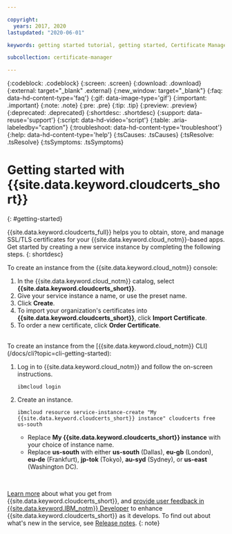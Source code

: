 ```yaml
---

copyright:
  years: 2017, 2020
lastupdated: "2020-06-01"

keywords: getting started tutorial, getting started, Certificate Manager, certificates, ssl, tls, import certificate, tutorial, order certificate, cert

subcollection: certificate-manager

---
```


{:codeblock: .codeblock}
{:screen: .screen}
{:download: .download}
{:external: target="_blank" .external}
{:new_window: target="_blank"}
{:faq: data-hd-content-type='faq'}
{:gif: data-image-type='gif'}
{:important: .important}
{:note: .note}
{:pre: .pre}
{:tip: .tip}
{:preview: .preview}
{:deprecated: .deprecated}
{:shortdesc: .shortdesc}
{:support: data-reuse='support'}
{:script: data-hd-video='script'}
{:table: .aria-labeledby="caption"}
{:troubleshoot: data-hd-content-type='troubleshoot'}
{:help: data-hd-content-type='help'}
{:tsCauses: .tsCauses}
{:tsResolve: .tsResolve}
{:tsSymptoms: .tsSymptoms}



# Getting started with {{site.data.keyword.cloudcerts_short}}
{: #getting-started}

{{site.data.keyword.cloudcerts_full}} helps you to obtain, store, and manage SSL/TLS certificates for your {{site.data.keyword.cloud_notm}}-based apps. Get started by creating a new service instance by completing the following steps.
{: shortdesc}

To create an instance from the {{site.data.keyword.cloud_notm}} console:

1.	In the {{site.data.keyword.cloud_notm}} catalog, select **{{site.data.keyword.cloudcerts_short}}**.
2.	Give your service instance a name, or use the preset name.
3.	Click **Create**.
4.	To import your organization's certificates into **{{site.data.keyword.cloudcerts_short}}**, click **Import Certificate**.
5.	To order a new certificate, click **Order Certificate**.

<br/>
To create an instance from the [{{site.data.keyword.cloud_notm}} CLI](/docs/cli?topic=cli-getting-started):

1. Log in to {{site.data.keyword.cloud_notm}} and follow the on-screen instructions.

   ```
   ibmcloud login
   ```

2. Create an instance.

   ```
   ibmcloud resource service-instance-create "My {{site.data.keyword.cloudcerts_short}} instance" cloudcerts free us-south
   ```

   - Replace **My {{site.data.keyword.cloudcerts_short}} instance** with your choice of instance name.
   - Replace **us-south** with either **us-south** (Dallas), **eu-gb** (London), **eu-de** (Frankfurt), **jp-tok** (Tokyo), **au-syd** (Sydney), or **us-east** (Washington DC).

<br/>

[Learn more](/docs/certificate-manager?topic=certificate-manager-about-certificate-manager#about-certificate-manager) about what you get from {{site.data.keyword.cloudcerts_short}}, and [provide user feedback in {{site.data.keyword.IBM_notm}} Developer](/docs/certificate-manager?topic=certificate-manager-troubleshooting#getting-help-and-support) to enhance {{site.data.keyword.cloudcerts_short}} as it develops. To find out about what's new in the service, see [Release notes](/docs/certificate-manager?topic=certificate-manager-release-notes#release-notes).
{: note}
